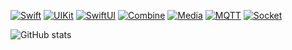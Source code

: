 [![Swift](https://img.shields.io/badge/Swift-orange)](https://swift.org) [![UIKit](https://img.shields.io/badge/UIKit-blue)](https://developer.apple.com/documentation/uikit) [![SwiftUI](https://img.shields.io/badge/SwiftUI-green)](https://developer.apple.com/documentation/swiftui) [![Combine](https://img.shields.io/badge/Combine-purple)](https://developer.apple.com/documentation/combine) [![Media](https://img.shields.io/badge/AVFoundation-yellow)](https://developer.apple.com/av-foundation) [![MQTT](https://img.shields.io/badge/MQTT-CocoaMQTT-lightgrey)](https://github.com/emqx/CocoaMQTT) [![Socket](https://img.shields.io/badge/Socket-CocoaAsyncSocket-red)](https://github.com/robbiehanson/CocoaAsyncSock)

![GitHub stats](https://github-readme-stats.vercel.app/api?username=shippingpark&show_icons=true&bg_color=FFFFFF&icon_color=4CAF50&title_color=4CAF50&text_color=AAAAAA)
